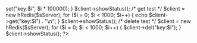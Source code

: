 <?

require_once 'hredis/hredis.php';

/*
	example
	$sServer    ='10.128.5.28:8000-8007;10.128.5.29:8008-8015;10.128.5.30:8016-8023;10.128.5.31:8024-8031';
*/
$sServer	= "{SERVERIP}:{START_PORT}-{END-PORT};{SERVERIP}:{START_PORT}-{END-PORT}";

/*
	insert test
*/
$client = new hRedis($sServer);
for ($i = 0; $i < 1000; $i++) {
    $client->set("key:$i", $i * 100000);
}
$client->showStatus();

/*
	get test
*/
$client = new hRedis($sServer);
for ($i = 0; $i < 1000; $i++) {
    echo $client->get("key:$i") . "\n";
}
$client->showStatus();

/*
	delete test
*/
$client = new hRedis($sServer);
for ($i = 0; $i < 1000; $i++) {
    $client->del("key:$i");
}
$client->showStatus();

?>
